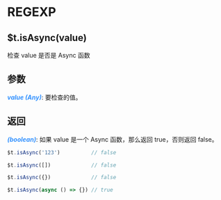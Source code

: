 # REGEXP

## $t.isAsync(value)

检查 value 是否是 Async 函数

## 参数

<i style="color: #3492ff;font-weight: 700;">value (Any)</i>: 要检查的值。

## 返回

<i style="color: #3492ff;font-weight: 700;">(boolean)</i>: 如果 value 是一个 Async 函数，那么返回 true，否则返回 false。

```javascript
$t.isAsync('123')          // false

$t.isAsync([])             // false

$t.isAsync({})             // false

$t.isAsync(async () => {}) // true
```
